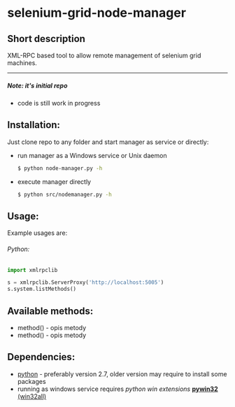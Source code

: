 selenium-grid-node-manager
==========================

Short description
-----------------
XML-RPC based tool to allow remote management of selenium grid machines.

----
##### Note: *it's initial repo*
 - code is still work in progress


Installation:
------

Just clone repo to any folder and start manager as service or directly:  
  - run manager as a Windows service or Unix daemon  
    ```bash
    $ python node-manager.py -h
    ```
  - execute manager directly  
    ```bash
    $ python src/nodemanager.py -h
    ```

Usage:
------
Example usages are:
###### Python:  
  ```python
  import xmlrpclib

  s = xmlrpclib.ServerProxy('http://localhost:5005')
  s.system.listMethods()
  ```

Available methods:
------------------
  - method()  - opis metody
  - method()  - opis metody

Dependencies:
-------------
  - [python](http://www.python.org/) - preferably version 2.7, older version may require to install some packages
  - running as windows service requires _python win extensions_ [__pywin32__ (win32all)](http://sourceforge.net/projects/pywin32/files/)